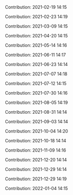 Contribution: 2021-02-19 14:15

Contribution: 2021-02-23 14:19

Contribution: 2021-03-09 14:15

Contribution: 2021-04-20 14:15

Contribution: 2021-05-14 14:16

Contribution: 2021-06-11 14:17

Contribution: 2021-06-23 14:14

Contribution: 2021-07-07 14:18

Contribution: 2021-07-12 14:15

Contribution: 2021-07-30 14:16

Contribution: 2021-08-05 14:19

Contribution: 2021-08-31 14:14

Contribution: 2021-09-03 14:14

Contribution: 2021-10-04 14:20

Contribution: 2021-10-18 14:14

Contribution: 2021-11-09 14:16

Contribution: 2021-12-20 14:14

Contribution: 2021-12-29 14:14

Contribution: 2021-12-29 14:19

Contribution: 2022-01-04 14:15


